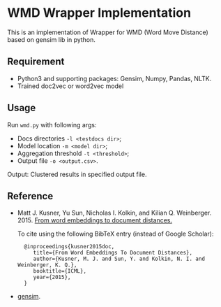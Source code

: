 # WMD Wrapper Implementation

This is an implementation of Wrapper for WMD (Word Move Distance) based on gensim lib in python.

## Requirement
- Python3 and supporting packages: Gensim, Numpy, Pandas, NLTK.
- Trained doc2vec or word2vec model

## Usage
Run `wmd.py` with following args:

- Docs directories `-l <testdocs dir>`;
- Model location `-m <model dir>`;
- Aggregation threshold `-t <threshold>`;
- Output file `-o <output.csv>`.

Output:
Clustered results in specified output file.

## Reference
- Matt J. Kusner, Yu Sun, Nicholas I. Kolkin, and Kilian Q. Weinberger. 2015.
[From word embeddings to document distances.](https://arxiv.org/pdf/1409.3215.pdf)

    To cite using the following BibTeX entry (instead of Google Scholar): 
    
        @inproceedings{kusner2015doc, 
           title={From Word Embeddings To Document Distances}, 
           author={Kusner, M. J. and Sun, Y. and Kolkin, N. I. and Weinberger, K. Q.}, 
           booktitle={ICML}, 
           year={2015}, 
        } 
- [gensim](https://radimrehurek.com/gensim/models/keyedvectors.html).